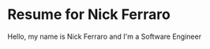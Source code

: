 Resume for Nick Ferraro
=======================

Hello, my name is Nick Ferraro and I'm a Software Engineer
